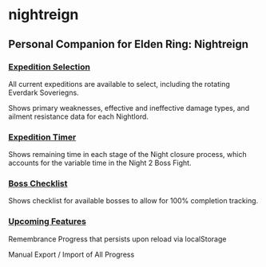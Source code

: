 # nightreign
## Personal Companion for Elden Ring: Nightreign
### <ins>Expedition Selection</ins>

All current expeditions are available to select, including the rotating Everdark Soveriegns.

Shows primary weaknesses, effective and ineffective damage types, and ailment resistance data for each Nightlord.

### <ins>Expedition Timer</ins>

Shows remaining time in each stage of the Night closure process, which accounts for the variable time in the Night 2 Boss Fight.

### <ins>Boss Checklist</ins>

Shows checklist for available bosses to allow for 100% completion tracking.

### <ins>Upcoming Features</ins>

Remembrance Progress that persists upon reload via localStorage

Manual Export / Import of All Progress

